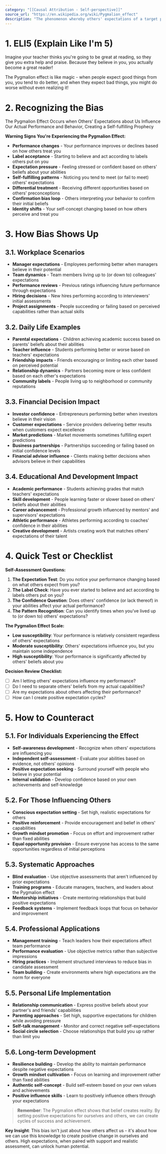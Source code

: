 ```yaml
---
category: "[[Causal Attribution - Self-perspective]]"
source_url: "https://en.wikipedia.org/wiki/Pygmalion_effect"
description: "The phenomenon whereby others' expectations of a target person affect the target person's performance"
---
```


# 1. ELI5 (Explain Like I'm 5)

Imagine your teacher thinks you're going to be great at reading, so they give you extra help and praise. Because they believe in you, you actually become a great reader!

The Pygmalion effect is like magic - when people expect good things from you, you tend to do better, and when they expect bad things, you might do worse without even realizing it!

# 2. Recognizing the Bias

The Pygmalion Effect Occurs when Others' Expectations about Us Influence Our Actual Performance and Behavior, Creating a Self-fulfilling Prophecy

**Warning Signs You're Experiencing the Pygmalion Effect:**

- **Performance changes** - Your performance improves or declines based on how others treat you
- **Label acceptance** - Starting to believe and act according to labels others put on you
- **Expectation pressure** - Feeling stressed or confident based on others' beliefs about your abilities
- **Self-fulfilling patterns** - Noticing you tend to meet (or fail to meet) others' expectations
- **Differential treatment** - Receiving different opportunities based on others' preconceptions
- **Confirmation bias loop** - Others interpreting your behavior to confirm their initial beliefs
- **Identity shifts** - Your self-concept changing based on how others perceive and treat you

# 3. How Bias Shows Up

## 3.1. **Workplace Scenarios**

- **Manager expectations** - Employees performing better when managers believe in their potential
- **Team dynamics** - Team members living up to (or down to) colleagues' expectations
- **Performance reviews** - Previous ratings influencing future performance through expectations
- **Hiring decisions** - New hires performing according to interviewers' initial assessments
- **Project assignments** - People succeeding or failing based on perceived capabilities rather than actual skills

## 3.2. **Daily Life Examples**

- **Parental expectations** - Children achieving academic success based on parents' beliefs about their abilities
- **Teacher influence** - Students performing better or worse based on teachers' expectations
- **Friendship impacts** - Friends encouraging or limiting each other based on perceived potential
- **Relationship dynamics** - Partners becoming more or less confident based on each other's expectations
- **Community labels** - People living up to neighborhood or community reputations

## 3.3. **Financial Decision Impact**

- **Investor confidence** - Entrepreneurs performing better when investors believe in their vision
- **Customer expectations** - Service providers delivering better results when customers expect excellence
- **Market predictions** - Market movements sometimes fulfilling expert predictions
- **Business partnerships** - Partnerships succeeding or failing based on initial confidence levels
- **Financial advisor influence** - Clients making better decisions when advisors believe in their capabilities

## 3.4. **Educational And Development Impact**

- **Academic performance** - Students achieving grades that match teachers' expectations
- **Skill development** - People learning faster or slower based on others' beliefs about their abilities
- **Career advancement** - Professional growth influenced by mentors' and supervisors' expectations
- **Athletic performance** - Athletes performing according to coaches' confidence in their abilities
- **Creative development** - Artists creating work that matches others' expectations of their talent

# 4. Quick Test or Checklist

**Self-Assessment Questions:**

1. **The Expectation Test**: Do you notice your performance changing based on what others expect from you?
2. **The Label Check**: Have you ever started to believe and act according to labels others put on you?
3. **The Confidence Question**: Does others' confidence (or lack thereof) in your abilities affect your actual performance?
4. **The Pattern Recognition**: Can you identify times when you've lived up to (or down to) others' expectations?

**The Pygmalion Effect Scale:**
- **Low susceptibility**: Your performance is relatively consistent regardless of others' expectations
- **Moderate susceptibility**: Others' expectations influence you, but you maintain some independence
- **High susceptibility**: Your performance is significantly affected by others' beliefs about you

**Decision Review Checklist:**
- [ ] Am I letting others' expectations influence my performance?
- [ ] Do I need to separate others' beliefs from my actual capabilities?
- [ ] Are my expectations about others affecting their performance?
- [ ] How can I create positive expectation cycles?

# 5. How to Counteract ️

## 5.1. **For Individuals Experiencing the Effect**

- **Self-awareness development** - Recognize when others' expectations are influencing you
- **Independent self-assessment** - Evaluate your abilities based on evidence, not others' opinions
- **Positive expectation seeking** - Surround yourself with people who believe in your potential
- **Internal validation** - Develop confidence based on your own achievements and self-knowledge

## 5.2. **For Those Influencing Others**

- **Conscious expectation setting** - Set high, realistic expectations for others
- **Positive reinforcement** - Provide encouragement and belief in others' capabilities
- **Growth mindset promotion** - Focus on effort and improvement rather than fixed abilities
- **Equal opportunity provision** - Ensure everyone has access to the same opportunities regardless of initial perceptions

## 5.3. **Systematic Approaches**

- **Blind evaluation** - Use objective assessments that aren't influenced by prior expectations
- **Training programs** - Educate managers, teachers, and leaders about the Pygmalion effect
- **Mentorship initiatives** - Create mentoring relationships that build positive expectations
- **Feedback systems** - Implement feedback loops that focus on behavior and improvement

## 5.4. **Professional Applications**

- **Management training** - Teach leaders how their expectations affect team performance
- **Performance evaluation** - Use objective metrics rather than subjective impressions
- **Hiring practices** - Implement structured interviews to reduce bias in candidate assessment
- **Team building** - Create environments where high expectations are the norm for everyone

## 5.5. **Personal Life Implementation**

- **Relationship communication** - Express positive beliefs about your partner's and friends' capabilities
- **Parenting approaches** - Set high, supportive expectations for children while avoiding pressure
- **Self-talk management** - Monitor and correct negative self-expectations
- **Social circle selection** - Choose relationships that build you up rather than limit you

## 5.6. **Long-term Development**

- **Resilience building** - Develop the ability to maintain performance despite negative expectations
- **Growth mindset cultivation** - Focus on learning and improvement rather than fixed abilities
- **Authentic self-concept** - Build self-esteem based on your own values and achievements
- **Positive influence skills** - Learn to positively influence others through your expectations

> **Remember**: The Pygmalion effect shows that belief creates reality. By setting positive expectations for ourselves and others, we can create cycles of success and achievement.

**Key Insight**: This bias isn't just about how others affect us - it's about how we can use this knowledge to create positive change in ourselves and others. High expectations, when paired with support and realistic assessment, can unlock human potential.

